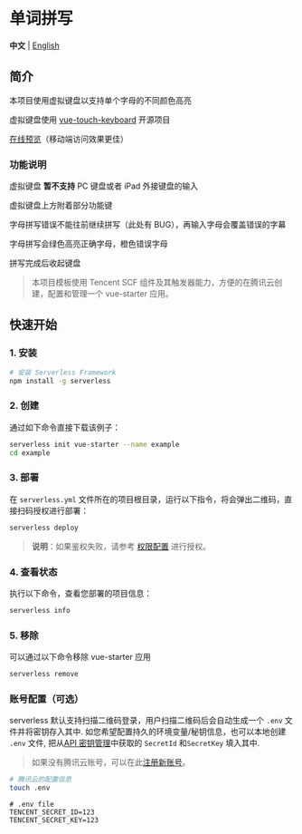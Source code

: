 # 单词拼写

**中文** | [English](./README_EN.md)

## 简介

本项目使用虚拟键盘以支持单个字母的不同颜色高亮

虚拟键盘使用 [vue-touch-keyboard](https://github.com/icebob/vue-touch-keyboard) 开源项目

[在线预览](https://my-vue-starter-1255906278.cos-website.ap-guangzhou.myqcloud.com)（移动端访问效果更佳）

### 功能说明

虚拟键盘 **暂不支持** PC 键盘或者 iPad 外接键盘的输入

虚拟键盘上方附着部分功能键

字母拼写错误不能往前继续拼写（此处有 BUG），再输入字母会覆盖错误的字幕

字母拼写会绿色高亮正确字母，橙色错误字母

拼写完成后收起键盘

> 本项目模板使用 Tencent SCF 组件及其触发器能力，方便的在腾讯云创建，配置和管理一个 vue-starter 应用。

## 快速开始

### 1. 安装

```bash
# 安装 Serverless Framework
npm install -g serverless
```

### 2. 创建

通过如下命令直接下载该例子：

```bash
serverless init vue-starter --name example
cd example
```

### 3. 部署

在 `serverless.yml` 文件所在的项目根目录，运行以下指令，将会弹出二维码，直接扫码授权进行部署：

```bash
serverless deploy
```

> **说明**：如果鉴权失败，请参考 [权限配置](https://cloud.tencent.com/document/product/1154/43006) 进行授权。

### 4. 查看状态

执行以下命令，查看您部署的项目信息：

```bash
serverless info
```

### 5. 移除

可以通过以下命令移除 vue-starter 应用

```bash
serverless remove
```

### 账号配置（可选）

serverless 默认支持扫描二维码登录，用户扫描二维码后会自动生成一个 `.env` 文件并将密钥存入其中.
如您希望配置持久的环境变量/秘钥信息，也可以本地创建 `.env` 文件,
把从[API 密钥管理](https://console.cloud.tencent.com/cam/capi)中获取的 `SecretId` 和`SecretKey` 填入其中.

> 如果没有腾讯云账号，可以在此[注册新账号](https://cloud.tencent.com/register)。

```bash
# 腾讯云的配置信息
touch .env
```

```
# .env file
TENCENT_SECRET_ID=123
TENCENT_SECRET_KEY=123
```
